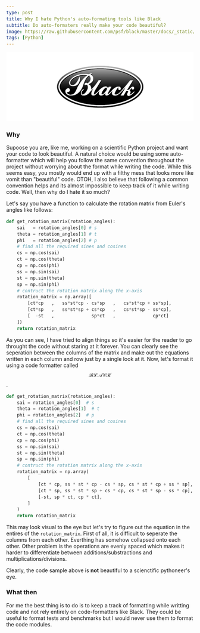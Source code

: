 ```yaml
---
type: post
title: Why I hate Python's auto-formating tools like Black
subtitle: Do auto-formaters really make your code beautiful?
image: https://raw.githubusercontent.com/psf/black/master/docs/_static/logo2-readme.png
tags: [Python]
---
```


![black](https://raw.githubusercontent.com/psf/black/master/docs/_static/logo2-readme.png)

### Why

Supoose you are, like me, working on a scientific Python project and want your code to look beautiful. A natural choice would be using some auto-formatter which will help you follow the same convention throughout the project without worrying about the format while writing the code. While this seems easy, you mostly would end up with a filthy mess that looks more like vomit than "beautiful" code. OTOH, I also believe that following a common convention helps and its almost impossible to keep track of it while writing code. Well, then why do I hate it so much?

Let's say you have a function to calculate the rotation matrix from Euler's angles like follows:

```python
def get_rotation_matrix(rotation_angles):
    sai   = rotation_angles[0] # s
    theta = rotation_angles[1] # t
    phi   = rotation_angles[2] # p
    # find all the required sines and cosines
    cs = np.cos(sai)
    ct = np.cos(theta)
    cp = np.cos(phi)
    ss = np.sin(sai)
    st = np.sin(theta)
    sp = np.sin(phi)
    # contruct the rotation matrix along the x-axis
    rotation_matrix = np.array([
        [ct*cp   ,   ss*st*cp - cs*sp   ,   cs*st*cp + ss*sp],
        [ct*sp   ,   ss*st*sp + cs*cp   ,   cs*st*sp - ss*cp],
        [  -st   ,              sp*ct   ,              cp*ct]
    ])
    return rotation_matrix
```

As you can see, I have tried to align things so it's easier for the reader to go throught the code without staring at it forever. You can clearly see the seperation between the columns of the matrix and make out the equations written in each column and row just by a single look at it. Now, let's format it using a code formatter called $$\mathcal{BLACK}$$.

```python
def get_rotation_matrix(rotation_angles):
    sai = rotation_angles[0]  # s
    theta = rotation_angles[1]  # t
    phi = rotation_angles[2]  # p
    # find all the required sines and cosines
    cs = np.cos(sai)
    ct = np.cos(theta)
    cp = np.cos(phi)
    ss = np.sin(sai)
    st = np.sin(theta)
    sp = np.sin(phi)
    # contruct the rotation matrix along the x-axis
    rotation_matrix = np.array(
        [
            [ct * cp, ss * st * cp - cs * sp, cs * st * cp + ss * sp],
            [ct * sp, ss * st * sp + cs * cp, cs * st * sp - ss * cp],
            [-st, sp * ct, cp * ct],
        ]
    )
    return rotation_matrix
```

This may look visual to the eye but let's try to figure out the equation in the entires of the ``rotation_matrix``. First of all, it is difficult to seperate the columns from each other. Everthing has somehow collapsed onto each other. Other problem is the operations are evenly spaced which makes it harder to differentiate between additions/substractions and multiplications/divisions.

Clearly, the code sample above is **not** beautiful to a scienctific pythoneer's eye.

### What then

For me the best thing is to do is to keep a track of formatting while writting code and not rely entirely on code-formatters like Black. They could be useful to format tests and benchmarks but I would never use them to format the code modules.
